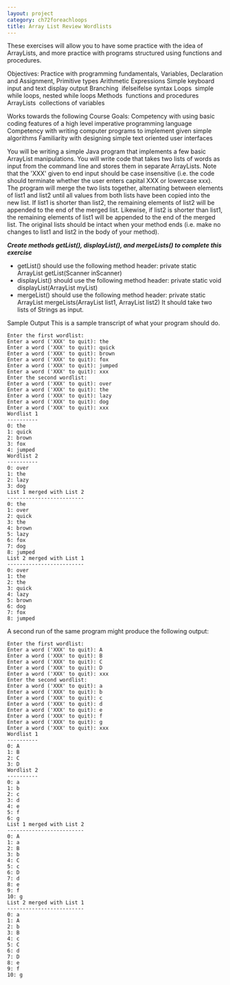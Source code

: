 ```yaml
---
layout: project
category: ch72foreachloops
title: Array List Review Wordlists
---
```

These exercises will allow you to have some practice with the idea of ArrayLists, and more practice with programs structured using functions and procedures.

Objectives: Practice with programming fundamentals, Variables, Declaration and Assignment, Primitive types Arithmetic Expressions Simple keyboard input and text display output Branching ­ if­elseif­else syntax Loops ­ simple while loops, nested while loops Methods ­ functions and procedures ArrayLists ­ collections of variables

Works towards the following Course Goals: Competency with using basic coding features of a high ­level imperative programming language Competency with writing computer programs to implement given simple algorithms Familiarity with designing simple text ­oriented user interfaces

You will be writing a simple Java program that implements a few basic ArrayList manipulations. You will write code that takes two lists of words as input from the command line and stores them in separate ArrayLists. Note that the 'XXX' given to end input should be case insensitive (i.e. the code should terminate whether the user enters capital XXX or lowercase xxx). The program will merge the two lists together, alternating between elements of list1 and list2 until all values from both lists have been copied into the new list. If list1 is shorter than list2, the remaining elements of list2 will be appended to the end of the merged list. Likewise, if list2 is shorter than list1, the remaining elements of list1 will be appended to the end of the merged list. The original lists should be intact when your method ends (i.e. make no changes to list1 and list2 in the body of your method).

*****Create methods getList(), displayList(), and mergeLists() to complete this exercise*****

  - getList() should use the following method header: private static ArrayList<String> getList(Scanner inScanner)
  - displayList() should use the following method header: private static void displayList(ArrayList<String> myList)
  - mergeList() should use the following method header: private static ArrayList mergeLists(ArrayList list1, ArrayList list2) It should take two lists of Strings as input.

Sample Output This is a sample transcript of what your program should do.
```
Enter the first wordlist:
Enter a word ('XXX' to quit): the
Enter a word ('XXX' to quit): quick
Enter a word ('XXX' to quit): brown
Enter a word ('XXX' to quit): fox
Enter a word ('XXX' to quit): jumped
Enter a word ('XXX' to quit): xxx
Enter the second wordlist:
Enter a word ('XXX' to quit): over
Enter a word ('XXX' to quit): the
Enter a word ('XXX' to quit): lazy
Enter a word ('XXX' to quit): dog
Enter a word ('XXX' to quit): xxx
Wordlist 1
----------
0: the
1: quick
2: brown
3: fox
4: jumped
Wordlist 2
----------
0: over
1: the
2: lazy
3: dog
List 1 merged with List 2
-------------------------
0: the
1: over
2: quick
3: the
4: brown
5: lazy
6: fox
7: dog
8: jumped
List 2 merged with List 1
-------------------------
0: over
1: the
2: the
3: quick
4: lazy
5: brown
6: dog
7: fox
8: jumped
```
A second run of the same program might produce the following output:
```
Enter the first wordlist:
Enter a word ('XXX' to quit): A
Enter a word ('XXX' to quit): B
Enter a word ('XXX' to quit): C
Enter a word ('XXX' to quit): D
Enter a word ('XXX' to quit): xxx
Enter the second wordlist:
Enter a word ('XXX' to quit): a
Enter a word ('XXX' to quit): b
Enter a word ('XXX' to quit): c
Enter a word ('XXX' to quit): d
Enter a word ('XXX' to quit): e
Enter a word ('XXX' to quit): f
Enter a word ('XXX' to quit): g
Enter a word ('XXX' to quit): xxx
Wordlist 1
----------
0: A
1: B
2: C
3: D
Wordlist 2
----------
0: a
1: b
2: c
3: d
4: e
5: f
6: g
List 1 merged with List 2
-------------------------
0: A
1: a
2: B
3: b
4: C
5: c
6: D
7: d
8: e
9: f
10: g
List 2 merged with List 1
-------------------------
0: a
1: A
2: b
3: B
4: c
5: C
6: d
7: D
8: e
9: f
10: g
```
